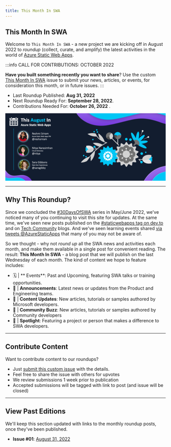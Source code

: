 ```yaml
---
title: This Month In SWA
---
```


## This Month In SWA

Welcome to `This Month In SWA` - a new project we are kicking off in August 2022 to _roundup_ (collect, curate, and amplify) the latest activities in the world of [Azure Static Web Apps](https://docs.microsoft.com/en-us/azure/static-web-apps/overview). 

:::info CALL FOR CONTRIBUTIONS: OCTOBER 2022

**Have you built something recently you want to share**? Use the custom [This Month In SWA](https://github.com/staticwebdev/30DaysOfSWA/issues/new/choose) issue to submit your news, articles, or events, for consideration this month, or in future issues.
:::

* Last Roundup Published: **Aug 31, 2022**
* Next Roundup Ready For: **September 28, 2022**. 
* Contributions Needed For: **October 26, 2022** . 

![](../../static/img/png/roundup/aug.png)

---

## Why This Roundup?

Since we concluded the [#30DaysOfSWA](roadmap) series in May/June 2022, we've noticed many of you continuing to visit this site for updates. At the same time, we've seen new posts published on the [#staticwebapps tag on dev.to](https://dev.to/t/staticwebapps) and on [Tech Community](https://techcommunity.microsoft.com/t5/apps-on-azure-blog/bg-p/AppsonAzureBlog/label-name/Static%20Web%20Apps) blogs. And we've seen learning events shared [via tweets @AzureStaticApps](https://twitter.com/AzureStaticApps) that many of you may not be aware of. 

So we thought - why not _round up_ all the SWA news and activities each month, and make them available in a single post for convenient reading. The result: **This Month In SWA** - a blog post that we will publish on the last Wednesday of each month. The kind of content we hope to feature includes:

 * 🗓 | ** Events**: Past and Upcoming, featuring SWA talks or training opportunities.
 * 📢 | **Announcements**: Latest news or updates from the Product and Engineering teams.
 * 👀 | **Content Updates**: New articles, tutorials or samples authored by Microsoft developers.
 * 🐝 | **Community Buzz**: New articles, tutorials or samples authored by Community developers 
 * 🌟 | **Spotlight**: Featuring a project or person that makes a difference to SWA developers.

---

## Contribute Content

Want to contribute content to our roundups? 

 * Just [submit this custom issue](https://github.com/staticwebdev/30DaysOfSWA/issues/new?assignees=&labels=ThisMonthIn+-+Community&template=---this-month-in-swa--community-submission.md&title=This+Month+In%3A+Community) with the details.
 * Feel free to share the issue with others for upvotes
 * We review submissions 1 week prior to publication
 * Accepted submissions will be tagged with link to post (and issue will be closed)



---

## View Past Editions

We'll keep this section updated with links to the monthly roundup posts, once they've been published.

 * **Issue #01**: [August 31, 2022](https://www.azurestaticwebapps.dev/blog/roundup-2022-aug)
